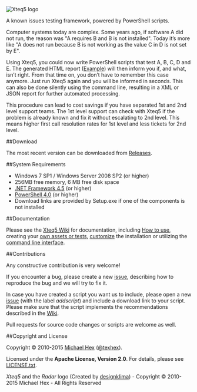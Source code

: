 <img src="https://github.com/texhex/Xteq5/raw/master/images/Xteq5_NameLogo3.png" alt="Xteq5 logo" title="Xteq5" style="max-width:100%;" />

<!--
About Xteq5
===========
<img src="https://github.com/texhex/Xteq5/raw/master/images/Xteq5_Small.png" alt="Xteq5 logo" title="Xteq5" align="right" style="max-width:100%;" />
-->
 
A known issues testing framework, powered by PowerShell scripts.

Computer systems today are complex. Some years ago, if software A did not run, the reason was "A requires B and B is not installed". Today it’s more like "A does not run because B is not working as the value C in D is not set by E". 

Using Xteq5, you could now write PowerShell scripts that test A, B, C, D and E. The generated HTML report ([Example][_examplereport]) will then inform you if, and what, isn’t right. From that time on, you don’t have to remember this case anymore. Just run Xteq5 again and you will be informed in seconds. This can also be done silently using the command line, resulting in a XML or JSON report for further automated processing. 

This procedure can lead to cost savings if you have separated 1st and 2nd level support teams. The 1st level support can check with Xteq5 if the problem is already known and fix it without escalating to 2nd level. This means higher first call resolution rates for 1st level and less tickets for 2nd level. 

<!-- I THINK THIS IS NO LONGER TRUE

**EARLY RELEASE WARNING:** Xteq5 is still under heavy development. Running scripts will work fine, but it does not include a lot of them out of the box. It's nearly useless at this time for "normal" home users, but ready for administrators that plan to utilize it for custom scripts. 
-->


##<a name="download">Download</a>

The most recent version can be downloaded from [Releases][_downloads].


##<a name="sysrequirements">System Requirements</a>

<!-- These links are also used in /src/setup/_Setup.iss -->

* Windows 7 SP1 / Windows Server 2008 SP2 (or higher)
* 256MB free memory, 6 MB free disk space
* [.NET Framework 4.5][_netframework] (or higher)
* [PowerShell 4.0][_wmf] (or higher)
* Download links are provided by Setup.exe if one of the components is not installed


##<a name="docs">Documentation</a>

Please see the [Xteq5 Wiki][_wiki] for documentation, including [How to use][_wiki_howto], creating your [own assets or tests][_wiki_customscripts], [customize][_wiki_setup] the installation or utilizing the [command line interface][_wiki_cli].  

##<a name="contribute">Contributions</a>

Any constructive contribution is very welcome! 

If you encounter a bug, please create a new [issue][_issuenew], describing how to reproduce the bug and we will try to fix it. 

In case you have created a script you want us to include, please open a new [issue][_issuenew] (with the label _addscript_) and include a download link to your script. Please make sure that the script implements the recommendations described in the [Wiki][_wiki_newscript].

Pull requests for source code changes or scripts are welcome as well.  


##<a name="copyright">Copyright and License</a>

Copyright © 2010-2015 [Michael Hex][_texhexhomepage] ([@texhex][_texhexgithub]).

Licensed under the **Apache License, Version 2.0**. For details, please see [LICENSE.txt][_license].

*Xteq5* and the *Radar* logo (Created by [designklima](http://designklima.com/)) - Copyright © 2010-2015 Michael Hex - All Rights Reserved 




[_logo]:images/Xteq5_small.png
[_netframework]:http://www.microsoft.com/en-us/download/details.aspx?id=40773
[_wmf]:http://www.microsoft.com/en-us/download/details.aspx?id=40855


[_issuenew]:https://github.com/texhex/Xteq5/issues/new
[_wiki_newscript]:https://github.com/texhex/xteq5/wiki/_fwLinkScript


<!-- List of links from Home.md-->
[_readme_requirements]:https://github.com/texhex/Xteq5/blob/master/README.md#system-requirements
[_readme_contribute]:https://github.com/texhex/Xteq5/blob/master/README.md#contributions
[_downloads]: https://github.com/texhex/Xteq5/releases
[_license]: https://github.com/texhex/Xteq5/blob/master/licenses/LICENSE.txt
[_projecthome]: https://github.com/texhex/Xteq5/
[_example1ise]:https://raw.githubusercontent.com/texhex/Xteq5/master/images/example1_ise.png
[_example1report]:https://raw.githubusercontent.com/texhex/Xteq5/master/images/example1_report.png
[_texhexgithub]:https://github.com/texhex/
[_texhexhomepage]:http://www.texhex.info/
[_examplereport]:http://texhex.github.io/Xteq5/examplereport.html
[_wiki]: https://github.com/texhex/xteq5/wiki
[_wiki_howto]: https://github.com/texhex/xteq5/wiki/How-to-use
[_wiki_customscripts]: https://github.com/texhex/xteq5/wiki/Custom-scripts
[_wiki_setup]: https://github.com/texhex/xteq5/wiki/Setup-customization
[_wiki_cli]: https://github.com/texhex/xteq5/wiki/Command-line-interface


